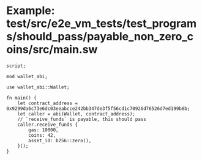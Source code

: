 # Example: test/src/e2e_vm_tests/test_programs/should_pass/payable_non_zero_coins/src/main.sw

```sway
script;

mod wallet_abi;

use wallet_abi::Wallet;

fn main() {
    let contract_address = 0x9299da6c73e6dc03eeabcce242bb347de3f5f56cd1c70926d76526d7ed199b8b;
    let caller = abi(Wallet, contract_address);
    // `receive_funds` is payable, this should pass
    caller.receive_funds {
        gas: 10000,
        coins: 42,
        asset_id: b256::zero(),
    }();
}

```
